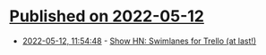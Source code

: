 # [Published on 2022-05-12](index.md)

* [2022-05-12, 11:54:48](https://news.ycombinator.com/item?id=31352655) - [Show HN: Swimlanes for Trello (at last!)](https://www.bluecatreports.com/swimlanes/)
